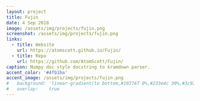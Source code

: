 ```yaml
---
layout: project
title: Fujin
date: 4 Sep 2018
image: /assets/img/projects/fujin.png
screenshot: /assets/img/projects/fujin.png
links:
  - title: Website
    url: https://atomscott.github.io/Fujin/
  - title: Repo
    url: https://github.com/AtomScott/Fujin/
caption: Numpy doc style docstring to kramdown parser.
accent_color: '#4fb1ba'
accent_image: /assets/img/projects/fujin.png
#   background: 'linear-gradient(to bottom,#193747 0%,#233e4c 30%,#3c929e 50%,#d5d5d4 70%,#cdccc8 100%)'
#   overlay:    true
---
```

